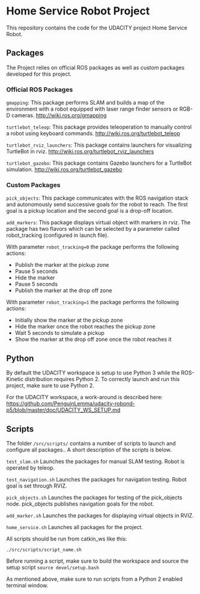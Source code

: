 # Home Service Robot Project
This repository contains the code for the UDACITY project Home Service Robot.

## Packages
The Project relies on official ROS packages as well as custom packages developed for this project.

### Official ROS Packages
`gmapping`: This package performs SLAM and builds a map of the environment with a robot equipped with laser range finder sensors or RGB-D cameras.
http://wiki.ros.org/gmapping

`turtlebot_teleop`: This package provides teleoperation to manually control a robot using keyboard commands.
http://wiki.ros.org/turtlebot_teleop

`turtlebot_rviz_launchers`: This package contains launchers for visualizing TurtleBot in rviz.
http://wiki.ros.org/turtlebot_rviz_launchers

`turtlebot_gazebo`: This package contains Gazebo launchers for a TurtleBot simulation.
http://wiki.ros.org/turtlebot_gazebo

### Custom Packages
`pick_objects`: This package communicates with the ROS navigation stack and autonomously send successive goals for the robot to reach. The first goal is a pickup location
 and the second goal is a drop-off location. 
 
`add_markers`: This package displays virtual object with markers in rviz. The package has two flavors which can be selected by a parameter called robot_tracking (configured in launch file).

With parameter `robot_tracking=0` the package performs the following actions:
* Publish the marker at the pickup zone
* Pause 5 seconds
* Hide the marker
* Pause 5 seconds
* Publish the marker at the drop off zone

With parameter `robot_tracking=1` the package performs the following actions:
* Initially show the marker at the pickup zone
* Hide the marker once the robot reaches the pickup zone
* Wait 5 seconds to simulate a pickup
* Show the marker at the drop off zone once the robot reaches it

## Python
By default the UDACITY workspace is setup to use Python 3 while the ROS-Kinetic distribution requires Python 2. To correctly launch and run this project, make sure to use Python 2.

For the UDACITY workspace, a work-around is described here:
https://github.com/PenguinLemma/udacity-robond-p5/blob/master/doc/UDACITY_WS_SETUP.md

## Scripts
The folder `/src/scripts/` contains a number of scripts to launch and configure all packages.. A short description of the scripts is below. 

`test_slam.sh`
Launches the packages for manual SLAM testing. Robot is operated by teleop.

`test_navigation.sh`
Launches the packages for navigation testing. Robot goal is set through RVIZ.

`pick_objects.sh`
Launches the packages for testing of the pick_objects node. pick_objects publishes navigation goals for the robot.

`add_marker.sh`
Launches the packages for displaying virtual objects in RVIZ. 

`home_service.sh`
Launches all packages for the project. 

All scripts should be run from catkin_ws like this:

`./src/scripts/script_name.sh` 

Before running a script, make sure to build the workspace and source the setup script
`source devel/setup.bash`

As mentioned above, make sure to run scripts from a Python 2 enabled terminal window.
